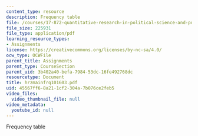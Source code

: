 ```yaml
---
content_type: resource
description: Frequency table
file: /courses/17-872-quantitative-research-in-political-science-and-public-policy-spring-2004/45567ff68a211cf2304a7b076ce2feb5_hrzmainfrq101603.pdf
file_size: 225931
file_type: application/pdf
learning_resource_types:
- Assignments
license: https://creativecommons.org/licenses/by-nc-sa/4.0/
ocw_type: OCWFile
parent_title: Assignments
parent_type: CourseSection
parent_uid: 3b402a40-befa-7984-53dc-16fe492768dc
resourcetype: Document
title: hrzmainfrq101603.pdf
uid: 45567ff6-8a21-1cf2-304a-7b076ce2feb5
video_files:
  video_thumbnail_file: null
video_metadata:
  youtube_id: null
---
```

Frequency table